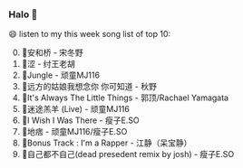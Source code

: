 

### Halo 👋

😄 listen to my this week song list of top 10:

0. 🌈安和桥 - 宋冬野
1. 🌈涩 - 纣王老胡
2. 🌈Jungle - 顽童MJ116
3. 🌈远方的姑娘我想念你 你可知道 - 秋野
4. 🌈It's Always The Little Things - 郭顶/Rachael Yamagata
5. 🌈迷途羔羊 (Live) - 顽童MJ116
6. 🌈I Wish I Was There - 瘦子E.SO
7. 🌈地痞 - 顽童MJ116/瘦子E.SO
8. 🌈Bonus Track : I'm a Rapper - 江静（呆宝静）
9. 🌈自己都不自己(dead presedent remix by josh) - 瘦子E.SO

